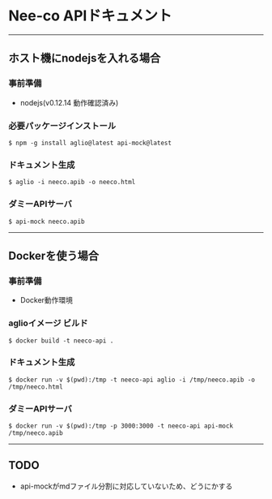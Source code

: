 # Nee-co APIドキュメント

---

## ホスト機にnodejsを入れる場合

### 事前準備
- nodejs(v0.12.14 動作確認済み)

### 必要パッケージインストール
`$ npm -g install aglio@latest api-mock@latest`

### ドキュメント生成
`$ aglio -i neeco.apib -o neeco.html`

### ダミーAPIサーバ
`$ api-mock neeco.apib`

---

## Dockerを使う場合

### 事前準備
- Docker動作環境

### aglioイメージ ビルド
`$ docker build -t neeco-api .`

### ドキュメント生成
`$ docker run -v $(pwd):/tmp -t neeco-api aglio -i /tmp/neeco.apib -o /tmp/neeco.html`

### ダミーAPIサーバ
`$ docker run -v $(pwd):/tmp -p 3000:3000 -t neeco-api api-mock /tmp/neeco.apib`

---

## TODO

- api-mockがmdファイル分割に対応していないため、どうにかする
